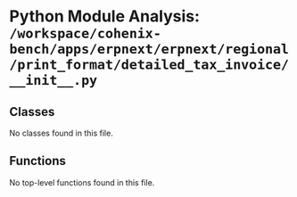 # Python Module Analysis: `/workspace/cohenix-bench/apps/erpnext/erpnext/regional/print_format/detailed_tax_invoice/__init__.py`

## Classes

No classes found in this file.


## Functions

No top-level functions found in this file.
